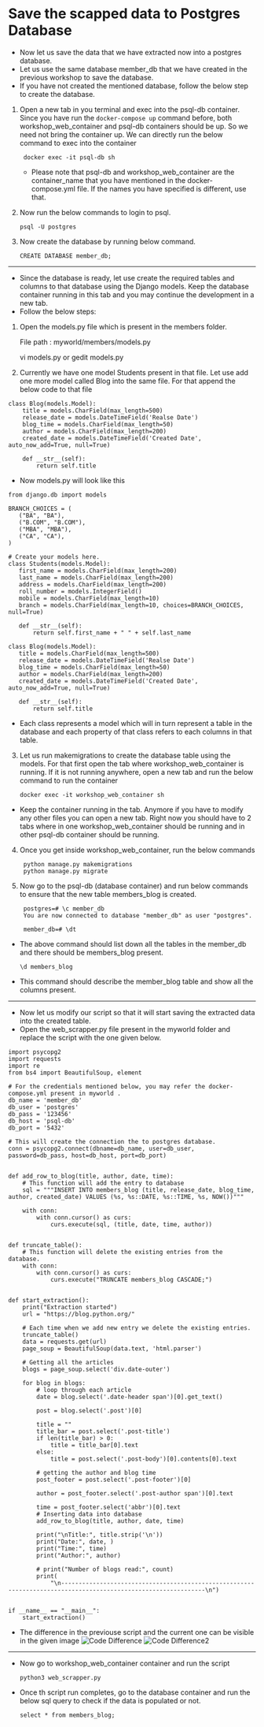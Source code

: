 # Save the scapped data to Postgres Database

- Now let us save the data that we have extracted now into a postgres database.
- Let us use the same database member_db that we have created in the previous workshop to save the database.
- If you have not created the mentioned database, follow the below step to create the database.

1. Open a new tab in you terminal and exec into the psql-db container. Since you have run the `docker-compose up` command 
before, both workshop_web_container and psql-db containers should be up. So we need not bring the container up. We can directly 
   run the below command to exec into the container
   
        docker exec -it psql-db sh

    - Please note that psql-db and workshop_web_container are the container_name that you have mentioned in the 
docker-compose.yml file. If the names you have specified is different, use that.
    
2. Now run the below commands to login to psql.

       psql -U postgres
3. Now create the database by running below command.

       CREATE DATABASE member_db;

<hr/>

- Since the database is ready, let use create the required tables and columns to that database using the Django models. Keep the database container
  running in this tab and you may continue the development in a new tab.
- Follow the below steps:

1. Open the models.py file which is present in the members folder. 

      
     File path : myworld/members/models.py

     vi models.py
        or
     gedit models.py

2. Currently we have one model Students present in that file. Let use add one more model called Blog into the same file.
For that append the below code to that file
   
```buildoutcfg
class Blog(models.Model):
    title = models.CharField(max_length=500)
    release_date = models.DateTimeField('Realse Date')
    blog_time = models.CharField(max_length=50)
    author = models.CharField(max_length=200)
    created_date = models.DateTimeField('Created Date', auto_now_add=True, null=True)
   
    def __str__(self):                               
        return self.title
```

  - Now models.py will look like this

 ```buildoutcfg
from django.db import models
   
BRANCH_CHOICES = (
    ("BA", "BA"),
    ("B.COM", "B.COM"),
    ("MBA", "MBA"),
    ("CA", "CA"),
)
         
# Create your models here.
class Students(models.Model):
    first_name = models.CharField(max_length=200)
    last_name = models.CharField(max_length=200)
    address = models.CharField(max_length=200)
    roll_number = models.IntegerField()
    mobile = models.CharField(max_length=10)
    branch = models.CharField(max_length=10, choices=BRANCH_CHOICES, null=True)
         
    def __str__(self):
        return self.first_name + " " + self.last_name
         
class Blog(models.Model):
    title = models.CharField(max_length=500)
    release_date = models.DateTimeField('Realse Date')
    blog_time = models.CharField(max_length=50)
    author = models.CharField(max_length=200)
    created_date = models.DateTimeField('Created Date', auto_now_add=True, null=True)
             
    def __str__(self):                               
        return self.title
```

   
   - Each class represents a model which will in turn represent a table in the database and each property of that class refers to
each columns in that table.
     
3. Let us run makemigrations to create the database table using the models. For that first open the tab where workshop_web_container is running.
If it is not running anywhere, open a new tab and run the below command to run the container
   
       docker exec -it workshop_web_container sh
  - Keep the container running in the tab. Anymore if you have to modify any other files you can open a new tab. Right now 
you should have to 2 tabs where in one workshop_web_container should be running and in other psql-db container should be running.
    
4. Once you get inside workshop_web_container, run the below commands

        python manage.py makemigrations
        python manage.py migrate
5. Now go to the psql-db (database container) and run below commands to ensure that the new table members_blog is created.

        postgres=# \c member_db
        You are now connected to database "member_db" as user "postgres".
   
        member_db=# \dt
  - The above command should list down all the tables in the member_db and there should be members_blog present.
    
        \d members_blog
  - This command should describe the member_blog table and show all the columns present.

<hr/>

- Now let us modify our script so that it will start saving the extracted data into the created table.
- Open the web_scrapper.py file present in the myworld folder and replace the script with the one given below.

```buildoutcfg
import psycopg2
import requests
import re
from bs4 import BeautifulSoup, element
        
# For the credentials mentioned below, you may refer the docker-compose.yml present in myworld .
db_name = 'member_db'
db_user = 'postgres'
db_pass = '123456'
db_host = 'psql-db'
db_port = '5432'
        
# This will create the connection the to postgres database.
conn = psycopg2.connect(dbname=db_name, user=db_user, password=db_pass, host=db_host, port=db_port)
        
        
def add_row_to_blog(title, author, date, time):
    # This function will add the entry to database
    sql = """INSERT INTO members_blog (title, release_date, blog_time, author, created_date) VALUES (%s, %s::DATE, %s::TIME, %s, NOW())"""
            
    with conn:
        with conn.cursor() as curs:
            curs.execute(sql, (title, date, time, author))
        
        
def truncate_table():
    # This function will delete the existing entries from the database.
    with conn:
        with conn.cursor() as curs:
            curs.execute("TRUNCATE members_blog CASCADE;")
        
        
def start_extraction():
    print("Extraction started")
    url = "https://blog.python.org/"
            
    # Each time when we add new entry we delete the existing entries.
    truncate_table()
    data = requests.get(url)
    page_soup = BeautifulSoup(data.text, 'html.parser')
            
    # Getting all the articles
    blogs = page_soup.select('div.date-outer')
            
    for blog in blogs:
        # loop through each article
        date = blog.select('.date-header span')[0].get_text()
                
        post = blog.select('.post')[0]
                
        title = ""
        title_bar = post.select('.post-title')
        if len(title_bar) > 0:
            title = title_bar[0].text
        else:
            title = post.select('.post-body')[0].contents[0].text
        
        # getting the author and blog time
        post_footer = post.select('.post-footer')[0]
        
        author = post_footer.select('.post-author span')[0].text
        
        time = post_footer.select('abbr')[0].text
        # Inserting data into database
        add_row_to_blog(title, author, date, time)
        
        print("\nTitle:", title.strip('\n'))
        print("Date:", date, )
        print("Time:", time)
        print("Author:", author)
        
        # print("Number of blogs read:", count)
        print(
            "\n---------------------------------------------------------------------------------------------------------------\n")
                
        
if __name__ == "__main__":
    start_extraction()
```
       

  - The difference in the previouse script and the current one can be visible in the given image
    ![Code Difference](Code_difference_1.png)
    ![Code Difference2](code_difference_2.png)
    
<hr/>

    
- Now go to workshop_web_container container and run the script

      python3 web_scrapper.py
- Once th script run completes, go to the database container and run the below sql query to check if the data is populated or not.

      select * from members_blog;
